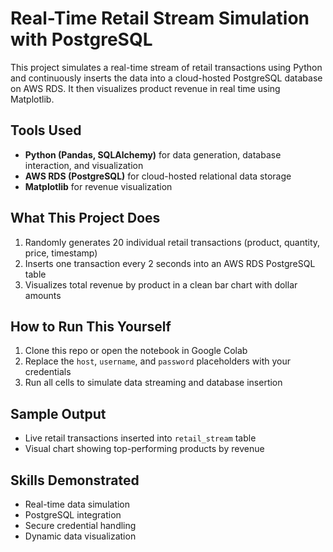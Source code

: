 # Real-Time Retail Stream Simulation with PostgreSQL

This project simulates a real-time stream of retail transactions using Python and continuously inserts the data into a cloud-hosted PostgreSQL database on AWS RDS. It then visualizes product revenue in real time using Matplotlib.

## Tools Used
- **Python (Pandas, SQLAlchemy)** for data generation, database interaction, and visualization
- **AWS RDS (PostgreSQL)** for cloud-hosted relational data storage
- **Matplotlib** for revenue visualization

## What This Project Does
1. Randomly generates 20 individual retail transactions (product, quantity, price, timestamp)
2. Inserts one transaction every 2 seconds into an AWS RDS PostgreSQL table
3. Visualizes total revenue by product in a clean bar chart with dollar amounts

## How to Run This Yourself
1. Clone this repo or open the notebook in Google Colab
2. Replace the `host`, `username`, and `password` placeholders with your credentials
3. Run all cells to simulate data streaming and database insertion

## Sample Output
- Live retail transactions inserted into `retail_stream` table
- Visual chart showing top-performing products by revenue

## Skills Demonstrated
- Real-time data simulation
- PostgreSQL integration
- Secure credential handling
- Dynamic data visualization
